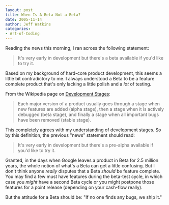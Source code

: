 ```yaml
---
layout: post
title: When Is A Beta Not a Beta?
date: 2005-11-14
author: Jeff Watkins
categories:
- Art-of-Coding
---
```


Reading the news this morning, I ran across the following statement:

>  It's very early in development but there's a beta available if you'd like to try it.

Based on my background of hard-core product development, this seems a little bit contradictory to me. I always understood a Beta to be a feature complete product that's only lacking a little polish and a *lot* of testing.

From the Wikipedia page on [Development Stages](http://en.wikipedia.org/wiki/Development_stage):

>  Each major version of a product usually goes through a stage when new features are added (alpha stage), then a stage when it is actively debugged (beta stage), and finally a stage when all important bugs have been removed (stable stage).

This completely agrees with my understanding of development stages. So by this definition, the previous "news" statement should read:

> It's very early in development but there's a pre-alpha available if you'd like to try it.

Granted, in the days when Google leaves a product in Beta for 2.5 million years, the whole notion of what's a Beta can get a little confusing. But I don't think anyone *really* disputes that a Beta *should* be feature complete. You may find a few must have features during the beta-test cycle, in which case you *might* have a second Beta cycle or you might postpone those features for a point release (depending on your cash-flow really).

But the attitude for a Beta should be: "If no one finds any bugs, we ship it."